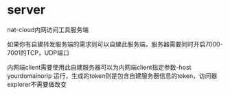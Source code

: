 # server
nat-cloud内网访问工具服务端

如果你有自建转发服务端的需求则可以自建此服务端，服务器需要同时开启7000-7001的TCP，UDP端口

内网端client需要使用此自建服务器可以为内网端client指定参数-host yourdomainorip 运行，生成的token则是包含自建服务器信息的token，访问器explorer不需要做改变
